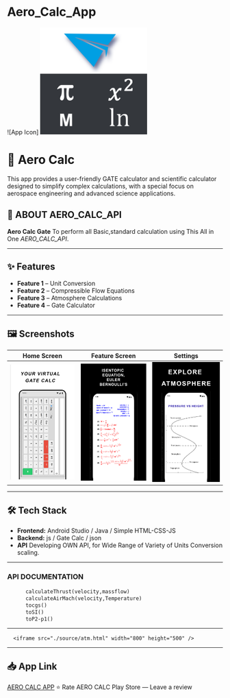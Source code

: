 # Aero_Calc_App

![App Icon]
<img src='./assets/icon.png' width='250' alt='App Icon'>

# 📱 Aero Calc
This app provides a user-friendly GATE calculator and scientific calculator designed to simplify complex calculations, with a special focus on aerospace engineering and advanced science applications.



## 🚀 ABOUT AERO_CALC_API
**Aero Calc Gate**  To perform all Basic,standard calculation using This All in One *AERO_CALC_API*.

---

## ✨ Features
-  **Feature 1** – Unit Conversion  
-  **Feature 2** – Compressible Flow Equations 
-  **Feature 3** – Atmosphere Calculations
-  **Feature 4** – Gate Calculator 

---

## 🖼 Screenshots
| Home Screen | Feature Screen | Settings |
|-------------|---------------|----------|
| ![Home](./assets/Banner0.jpg) | ![Feature](./assets/Banner3.jpg) | ![Atmosphere](./assets/Banner4.png) |

---

## 🛠 Tech Stack
- **Frontend:** Android Studio / Java / Simple HTML-CSS-JS 
- **Backend:** js / Gate Calc / json
- **API** Developing OWN API, for Wide Range of Variety of Units Conversion scaling.
---

### API DOCUMENTATION

```
      calculateThrust(velocity,massflow)
      calculateAirMach(velocity,Temperature)
      tocgs()
      toSI()
      toP2-p1()

```
---
      <iframe src="./source/atm.html" width="800" height="500" />
---
## 📥 App Link

[AERO CALC APP](https://play.google.com/store/apps/details?id=com.mugiwara.jarvis&reviewId=0)
      <span class="icon">⭐</span>
      Rate AERO CALC
      <span>Play Store — Leave a review</span>
    